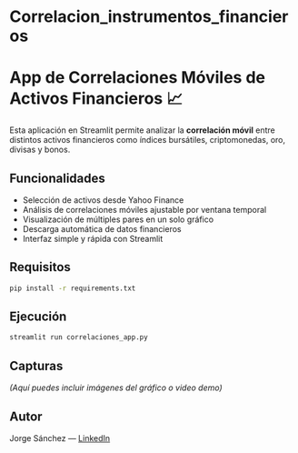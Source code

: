 # Correlacion_instrumentos_financieros
# App de Correlaciones Móviles de Activos Financieros 📈

Esta aplicación en Streamlit permite analizar la **correlación móvil** entre distintos activos financieros como índices bursátiles, criptomonedas, oro, divisas y bonos.

## Funcionalidades

- Selección de activos desde Yahoo Finance
- Análisis de correlaciones móviles ajustable por ventana temporal
- Visualización de múltiples pares en un solo gráfico
- Descarga automática de datos financieros
- Interfaz simple y rápida con Streamlit

## Requisitos

```bash
pip install -r requirements.txt
```

## Ejecución

```bash
streamlit run correlaciones_app.py
```

## Capturas

*(Aquí puedes incluir imágenes del gráfico o video demo)*

## Autor

Jorge Sánchez — [LinkedIn](https://www.linkedin.com)
